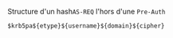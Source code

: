 Structure d'un hash`AS-REQ` l'hors d'une `Pre-Auth`

```
$krb5pa${etype}${username}${domain}${cipher}
```